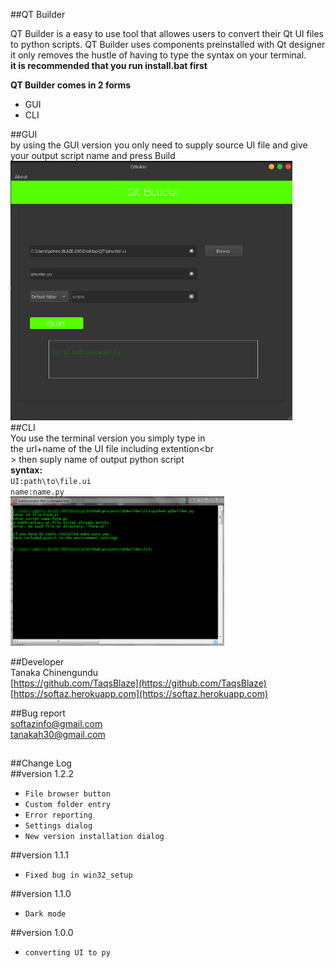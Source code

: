 ##QT Builder

QT Builder is a easy to use tool that allowes users
to convert their Qt UI files to python scripts.
QT Builder uses components preinstalled with Qt designer
it only removes the hustle of having to type the syntax
on your terminal.<br>
**it is recommended that you run install.bat first**<p>
**QT Builder comes in 2 forms**<br>
- GUI<br>
- CLI<br>

##GUI<br>
by using the GUI version you only need to supply
source UI file and give your output script name
and press Build<br>
![](https://github.com/TaqsBlaze/QtBuild/blob/master/docs/qtgui.png)<br>
##CLI<br>
You use the terminal version you simply type in<br>
the url+name of the UI file including extention<br<br>>
then suply name of output python script<br>
**syntax:**<br>
`UI:path\to\file.ui`<br>
`name:name.py`<br>
![](https://github.com/TaqsBlaze/QtBuild/blob/master/docs/cli.png)<br>

##Developer<br>
Tanaka Chinengundu<br>
[https://github.com/TaqsBlaze](https://github.com/TaqsBlaze)<br>
[https://softaz.herokuapp.com](https://softaz.herokuapp.com)<br>

##Bug report<br>
softazinfo@gmail.com<br>
tanakah30@gmail.com<br>
##
##Change Log<br>
##version 1.2.2<br>
- ```File browser button```
- ```Custom folder entry```
- ```Error reporting```
- ```Settings dialog```
- ```New version installation dialog```

##version 1.1.1
- ```Fixed bug in win32_setup```

##version 1.1.0
- ```Dark mode```


##version 1.0.0
- ```converting UI to py```
